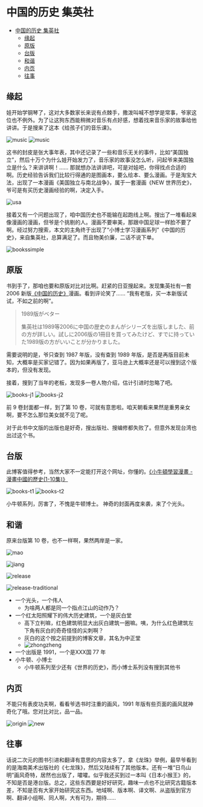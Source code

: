 # 中国的历史 集英社

- [中国的历史 集英社](#中国的历史-集英社)
  - [缘起](#缘起)
  - [原版](#原版)
  - [台版](#台版)
  - [和谐](#和谐)
  - [内页](#内页)
  - [往事](#往事)

## 缘起

娃开始学钢琴了，这对大多数家长来说有点棘手，撒泼叫喊不想学是常事，爷家这位也不例外。为了让这狗东西能稍微对音乐有点好感，想着找来音乐家的故事给他讲讲。于是搜来了这本《给孩子们的音乐课》。

![music](./img/music.jpg)
![music](./img/musicmap.jpg)

这书的封皮是张大事年表，其中还记录了一些和音乐无关的事件，比如“美国独立”，然后十万个为什么娃开始发力了，音乐家的故事没怎么听，问起爷来美国独立是什么？来讲讲啊！…… 那就想办法讲讲吧，可是对娃吧，你得找点合适的啊。历史经验告诉我们比较行得通的是图画本，要么绘本、要么漫画。于是淘宝大法，出现了一本漫画《美国独立与南北战争》，属于一套漫画《NEW 世界历史》，爷可是有买历史漫画经验的啊，决定入手。

![usa](./img/usa.jpg)

接着又有一个问题出现了，咱中国历史也不能输在起跑线上啊。搜出了一堆看起来像漫画的漫画，但爷是个挑剔的人。漫画不要审美，那跟中国足球一样脸不要了啊。经过努力搜索，本文的主角终于出现了“小博士学习漫画系列”《中国的历史》，来自集英社，总算满足了。而且物美价廉，二话不说下单。

![bookssimple](./img/bookssimple.jpg)

## 原版

书到手了，那咱也要和原版对比对比啊。赶紧的日亚搜起来。发现集英社有一套 2006 新版[《中国的历史》](https://www.amazon.co.jp/%E5%AD%A6%E7%BF%92%E6%BC%AB%E7%94%BB-%E4%B8%AD%E5%9B%BD%E3%81%AE%E6%AD%B4%E5%8F%B2-%E4%B8%AD%E5%9B%BD%E6%96%87%E6%98%8E%E3%81%AE%E3%81%82%E3%81%91%E3%81%BC%E3%81%AE-%E5%85%88%E5%8F%B2%E6%99%82%E4%BB%A3-%E6%AE%B7%E3%83%BB%E5%91%A8%E3%83%BB%E6%98%A5%E7%A7%8B%E3%83%BB%E6%88%A6%E5%9B%BD%E6%99%82%E4%BB%A3/dp/4082482016/)漫画。看到评论笑了…… “我有老版，买一本新版试试，不如之前的啊”。

> 1989版がベター
> 
> 集英社は1989等2006に中国の歴史のまんがシリーズを出版しました、前の方が詳しい。試しに2006版の1冊目を買ってみたけど、すでに持っていた1989版の方がいいことが分かりました。

需要说明的是，爷只查到 1987 年版，没有查到 1989 年版，是否是再版目前未知，大概率是买家记错了。因为如果再版了，亚马逊上大概率还是可以搜到这个版本的，但没有发现。

接着，搜到了当年的老板，发现多一卷人物介绍，估计引进时忽略了吧。

![books-j1](./img/books-j1.jpg)
![books-j2](./img/books-j2.jpg)

前 9 卷封面都一样，到了第 10 卷，可就有意思啦。咱天朝看来果然是重男亲女啊，要不怎么那位美女就不见了呢。

对于此书中文版的出版也是好奇，搜出版社、搜编修都失败了。但意外发现台湾也出过这个书。

## 台版

此博客值得参考，当然大家不一定能打开这个网址，你懂的。[《小牛頓學習漫畫 - 漫畫中國的歷史(1-10集)》](https://blog.xuite.net/wenshan288/twblog/576818260-%E5%B0%8F%E7%89%9B%E9%A0%93%E5%AD%B8%E7%BF%92%E6%BC%AB%E7%95%AB~%E6%BC%AB%E7%95%AB%E4%B8%AD%E5%9C%8B%E7%9A%84%E6%AD%B7%E5%8F%B2%281~10%E9%9B%86%29)


![books-t1](./img/books-t1.jpg)
![books-t2](./img/books-t2.jpg)

小牛顿系列，厉害了，不愧是牛顿博士。 神奇的封面再度来袭，来了个光头。

## 和谐

原来台版第 10 卷，也不一样啊，果然两岸是一家。

![mao](./img/mao.jpeg)

![jiang](./img/jiang.jpg)

![release](./img/release-simple.jpeg)

![release-traditional](./img/release-traditional.jpg)

- 一个光头，一个伟人
  - 为啥两人都是同一个指点江山的动作乃？
- 一个红太阳照耀下的伟大历史建筑，一个是灰白堂
  - 高下立判嘛，红色建筑明显大出灰白建筑一圈嘛。咦，为什么红色建筑左下角有灰白的奇奇怪怪的尖刺啊？
  - 灰白的这个按之前提到的博客文章，其名为中正堂
  - ![zhongzheng](./img/zhongzheng.jpg)
- 一个出版是 1991，一个是XXX国 77 年
- 小牛顿、小博士
  - 小牛顿系列至少还有《世界的历史》，而小博士系列没有搜到其他书

## 内页

不能只有表皮功夫啊，看看爷选书时注重的画风，1991 年版有些页面的画风就神奇化了哦。您对比对比，品一品。

![origin](./img/origin.jpeg)
![new](./img/new.jpeg)

## 往事

话说二次元的图书引进和翻译有意思的内容太多了，拿《龙珠》举例，最早爷看到的是海南美术出版社的《七龙珠》，然后又陆续有了其他版本。还有一堆“日鸟山明”画风奇特，居然也出版了，嚯嚯。似乎我还买到过一本叫《日本小猴王》的，不知是否是港台版。总之，这些东西要是好好研究，趣味一点也不比研究古籍版本差，不知是否有大家开始研究这东西。地域啊、版本啊、译文啊、从盗版到官方啊、翻译小组啊、同人啊，大有可为，期待……
